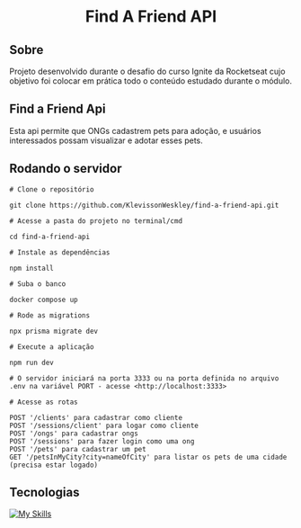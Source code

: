 <h1 align="center">
  Find A Friend API
</h1>

## Sobre

Projeto desenvolvido durante o desafio do curso Ignite da Rocketseat cujo objetivo foi colocar em prática todo o conteúdo estudado durante o módulo.

## Find a Friend Api

Esta api permite que ONGs cadastrem pets para adoção, e usuários interessados possam visualizar e adotar esses pets.

## Rodando o servidor

    # Clone o repositório 

    git clone https://github.com/KlevissonWeskley/find-a-friend-api.git

    # Acesse a pasta do projeto no terminal/cmd

    cd find-a-friend-api

    # Instale as dependências

    npm install

    # Suba o banco

    docker compose up

    # Rode as migrations

    npx prisma migrate dev

    # Execute a aplicação 

    npm run dev

    # O servidor iniciará na porta 3333 ou na porta definida no arquivo .env na variável PORT - acesse <http://localhost:3333>

    # Acesse as rotas

    POST '/clients' para cadastrar como cliente
    POST '/sessions/client' para logar como cliente
    POST '/ongs' para cadastrar ongs
    POST '/sessions' para fazer login como uma ong
    POST '/pets' para cadastrar um pet
    GET '/petsInMyCity?city=nameOfCity' para listar os pets de uma cidade (precisa estar logado)


## Tecnologias

[![My Skills](https://skillicons.dev/icons?i=nodejs,ts,postgresql,prisma,jest,docker)](https://skillicons.dev)
